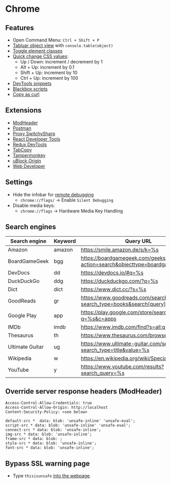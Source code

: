 # Chrome

## Features

- Open Command Menu: `Ctrl + Shift + P`
- [Tabluar object view](https://umaar.com/dev-tips/82-console-table/) with `console.table(object)`
- [Toggle element classes](https://umaar.com/dev-tips/87-toggle-element-classes/)
- [Quick change CSS values](https://umaar.com/dev-tips/37-quick-change-css-values/):
  - Up / Down: increment / decrement by 1
  - Alt + Up: increment by 0.1
  - Shift + Up: increment by 10
  - Ctrl + Up: increment by 100
- [DevTools snippets](https://umaar.com/dev-tips/141-quick-open-menu-snippets/)
- [Blackbox scripts](https://umaar.com/dev-tips/128-blackboxing/)
- [Copy as curl](https://twitter.com/adrian_philipp/status/710438593936932864)

 ## Extensions

- [ModHeader](https://chrome.google.com/webstore/detail/modheader/idgpnmonknjnojddfkpgkljpfnnfcklj)
- [Postman](https://chrome.google.com/webstore/detail/postman/fhbjgbiflinjbdggehcddcbncdddomop)
- [Proxy SwitchySharp](https://chrome.google.com/webstore/detail/proxy-switchysharp/dpplabbmogkhghncfbfdeeokoefdjegm)
- [React Developer Tools](https://chrome.google.com/webstore/detail/react-developer-tools/fmkadmapgofadopljbjfkapdkoienihi)
- [Redux DevTools](https://chrome.google.com/webstore/detail/redux-devtools/lmhkpmbekcpmknklioeibfkpmmfibljd)
- [TabCopy](https://chrome.google.com/webstore/detail/tabcopy/micdllihgoppmejpecmkilggmaagfdmb)
- [Tampermonkey](https://chrome.google.com/webstore/detail/tampermonkey/dhdgffkkebhmkfjojejmpbldmpobfkfo)
- [uBlock Origin](https://chrome.google.com/webstore/detail/ublock-origin/cjpalhdlnbpafiamejdnhcphjbkeiagm)
- [Web Developer](https://chrome.google.com/webstore/detail/web-developer/bfbameneiokkgbdmiekhjnmfkcnldhhm)

## Settings

- Hide the infobar for [remote debugging](https://stackoverflow.com/questions/18882497/jetbrains-ide-support-extension-how-to-disable-chrome-warnings)
  - `chrome://flags/` → Enable `Silent Debugging`
- Disable media keys:
  - `chrome://flags` → Hardware Media Key Handling

## Search engines

| Search engine         | Keyword | Query URL |
| --------------------- | --------|-----------|
| Amazon                | amazon  | https://smile.amazon.de/s/k=%s                                                     |
| BoardGameGeek         | bgg     | https://boardgamegeek.com/geeksearch.php?action=search&objecttype=boardgame&q=%s   |
| DevDocs               | dd      | https://devdocs.io/#q=%s                                                           |
| DuckDuckGo            | ddg     | https://duckduckgo.com/?q=%s                                                       |
| Dict                  | dict    | https://www.dict.cc/?s=%s                                                          |
| GoodReads             | gr      | https://www.goodreads.com/search/search?search_type=books&search[query]=%s         |
| Google Play           | app     | https://play.google.com/store/search?q=%s&c=apps                                   |
| IMDb                  | imdb    | https://www.imdb.com/find?s=all;q=%s                                               |
| Thesaurus             | th      | https://www.thesaurus.com/browse/%s                                                |
| Ultimate Guitar       | ug      | https://www.ultimate-guitar.com/search.php?search_type=title&value=%s              |
| Wikipedia             | w       | https://en.wikipedia.org/wiki/Special:Search/%s                                    |
| YouTube               | y       | https://www.youtube.com/results?search_query=%s                                    |

## Override server response headers (ModHeader)

```
Access-Control-Allow-Credentials: true
Access-Control-Allow-Origin: http://localhost
Content-Security-Policy: <see below>
```

```
default-src *  data: blob: 'unsafe-inline' 'unsafe-eval';
script-src * data: blob: 'unsafe-inline' 'unsafe-eval';
connect-src * data: blob: 'unsafe-inline';
img-src * data: blob: 'unsafe-inline';
frame-src * data: blob: ;
style-src * data: blob: 'unsafe-inline';
font-src * data: blob: 'unsafe-inline';
```

## Bypass SSL warning page

- Type `thisisunsafe` [into the webpage](https://stackoverflow.com/questions/7580508/getting-chrome-to-accept-self-signed-localhost-certificate/47646463#47646463).
